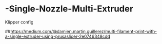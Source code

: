 # -Single-Nozzle-Multi-Extruder
Klipper config

##https://medium.com/@damien.martin.guillerez/multi-filament-print-with-a-single-extruder-using-prusaslicer-2e0746348cdd
